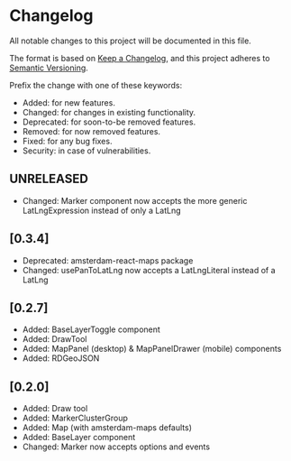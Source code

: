 # Changelog

All notable changes to this project will be documented in this file.

The format is based on [Keep a Changelog](https://keepachangelog.com/en/1.0.0/),
and this project adheres to [Semantic Versioning](https://semver.org/spec/v2.0.0.html).

Prefix the change with one of these keywords:

- Added: for new features.
- Changed: for changes in existing functionality.
- Deprecated: for soon-to-be removed features.
- Removed: for now removed features.
- Fixed: for any bug fixes.
- Security: in case of vulnerabilities.

## UNRELEASED
- Changed: Marker component now accepts the more generic LatLngExpression instead of only a LatLng

## [0.3.4]
- Deprecated: amsterdam-react-maps package
- Changed: usePanToLatLng now accepts a LatLngLiteral instead of a LatLng

## [0.2.7]
- Added: BaseLayerToggle component
- Added: DrawTool
- Added: MapPanel (desktop) & MapPanelDrawer (mobile) components
- Added: RDGeoJSON

## [0.2.0]
- Added: Draw tool
- Added: MarkerClusterGroup
- Added: Map (with amsterdam-maps defaults)
- Added: BaseLayer component
- Changed: Marker now accepts options and events
